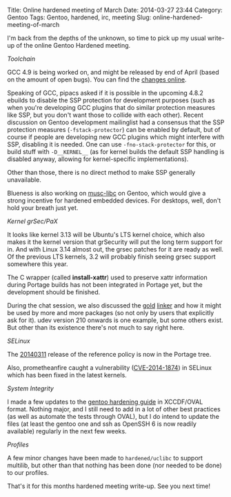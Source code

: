 Title: Online hardened meeting of March
Date: 2014-03-27 23:44
Category: Gentoo
Tags: Gentoo, hardened, irc, meeting
Slug: online-hardened-meeting-of-march

I'm back from the depths of the unknown, so time to pick up my usual
write-up of the online Gentoo Hardened meeting.

*Toolchain*

GCC 4.9 is being worked on, and might be released by end of April (based
on the amount of open bugs). You can find the [changes
online](http://gcc.gnu.org/gcc-4.9/changes.html).

Speaking of GCC, pipacs asked if it is possible in the upcoming 4.8.2
ebuilds to disable the SSP protection for development purposes (such as
when you're developing GCC plugins that do similar protection measures
like SSP, but you don't want those to collide with each other). Recent
discussion on Gentoo development mailinglist had a consensus that the
SSP protection measures (`-fstack-protector`) can be enabled by default,
but of course if people are developing new GCC plugins which might
interfere with SSP, disabling it is needed. One can use
`-fno-stack-protector` for this, or build stuff with `-D__KERNEL__` (as
for kernel builds the default SSP handling is disabled anyway, allowing
for kernel-specific implementations).

Other than those, there is no direct method to make SSP generally
unavailable.

Blueness is also working on [musc-libc](http://www.musl-libc.org/) on
Gentoo, which would give a strong incentive for hardened embedded
devices. For desktops, well, don't hold your breath just yet.

*Kernel grSec/PaX*

It looks like kernel 3.13 will be Ubuntu's LTS kernel choice, which also
makes it the kernel version that grSecurity will put the long term
support for in. And with Linux 3.14 almost out, the grsec patches for it
are ready as well. Of the previous LTS kernels, 3.2 will probably finish
seeing grsec support somewhere this year.

The C wrapper (called **install-xattr**) used to preserve xattr
information during Portage builds has not been integrated in Portage
yet, but the development should be finished.

During the chat session, we also discussed the
[gold](https://lwn.net/Articles/274859/)
[linker](https://wiki.gentoo.org/wiki/Gold) and how it might be used by
more and more packages (so not only by users that explicitly ask for
it). udev version 210 onwards is one example, but some others exist. But
other than its existence there's not much to say right here.

*SELinux*

The
[20140311](http://oss.tresys.com/projects/refpolicy/wiki/DownloadRelease)
release of the reference policy is now in the Portage tree.

Also, prometheanfire caught a vulnerability
([CVE-2014-1874](https://web.nvd.nist.gov/view/vuln/detail?vulnId=CVE-2014-1874))
in SELinux which has been fixed in the latest kernels.

*System Integrity*

I made a few updates to the [gentoo hardening
guide](http://dev.gentoo.org/~swift/docs/security_benchmarks/) in
XCCDF/OVAL format. Nothing major, and I still need to add in a lot of
other best practices (as well as automate the tests through OVAL), but I
do intend to update the files (at least the gentoo one and ssh as
OpenSSH 6 is now readily available) regularly in the next few weeks.

*Profiles*

A few minor changes have been made to `hardened/uclibc` to support
multilib, but other than that nothing has been done (nor needed to be
done) to our profiles.

That's it for this months hardened meeting write-up. See you next time!
